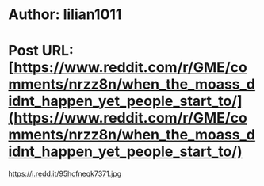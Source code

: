 # Author: lilian1011
# Post URL: [https://www.reddit.com/r/GME/comments/nrzz8n/when_the_moass_didnt_happen_yet_people_start_to/](https://www.reddit.com/r/GME/comments/nrzz8n/when_the_moass_didnt_happen_yet_people_start_to/)


https://i.redd.it/95hcfneqk7371.jpg